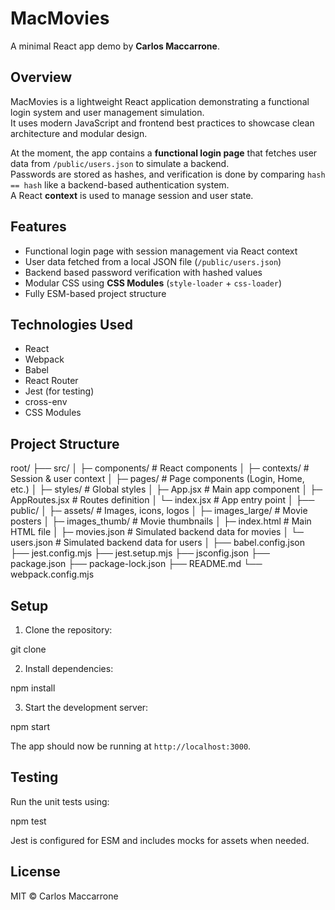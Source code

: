 # MacMovies

A minimal React app demo by **Carlos Maccarrone**.

## Overview

MacMovies is a lightweight React application demonstrating a functional login system and user management simulation.  
It uses modern JavaScript and frontend best practices to showcase clean architecture and modular design.

At the moment, the app contains a **functional login page** that fetches user data from `/public/users.json` to simulate a backend.  
Passwords are stored as hashes, and verification is done by comparing `hash == hash` like a backend-based authentication system.  
A React **context** is used to manage session and user state.

## Features

- Functional login page with session management via React context
- User data fetched from a local JSON file (`/public/users.json`)
- Backend based password verification with hashed values
- Modular CSS using **CSS Modules** (`style-loader` + `css-loader`)
- Fully ESM-based project structure

## Technologies Used

- React  
- Webpack  
- Babel  
- React Router  
- Jest (for testing)  
- cross-env  
- CSS Modules  

## Project Structure

root/
├── src/
│   ├─ components/      # React components
│   ├─ contexts/        # Session & user context
│   ├─ pages/           # Page components (Login, Home, etc.)
│   ├─ styles/          # Global styles
│   ├─ App.jsx          # Main app component
│   ├─ AppRoutes.jsx    # Routes definition
│   └─ index.jsx        # App entry point
│
├── public/
│   ├─ assets/          # Images, icons, logos
│   ├─ images_large/    # Movie posters
│   ├─ images_thumb/    # Movie thumbnails
│   ├─ index.html       # Main HTML file
│   ├─ movies.json      # Simulated backend data for movies
│   └─ users.json       # Simulated backend data for users
│
├── babel.config.json
├── jest.config.mjs
├── jest.setup.mjs
├── jsconfig.json
├── package.json
├── package-lock.json
├── README.md
└── webpack.config.mjs


## Setup

1. Clone the repository:

git clone <repo-url>

2. Install dependencies:

npm install

3. Start the development server:

npm start

The app should now be running at `http://localhost:3000`.


## Testing

Run the unit tests using:

npm test

Jest is configured for ESM and includes mocks for assets when needed.


## License

MIT © Carlos Maccarrone